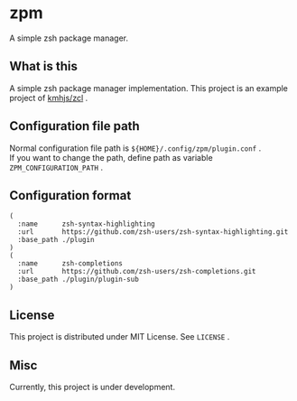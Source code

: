 # zpm

A simple zsh package manager.

## What is this

A simple zsh package manager implementation. This project is an example project
of [kmhjs/zcl](https://github.com/kmhjs/zcl) .

## Configuration file path

Normal configuration file path is `${HOME}/.config/zpm/plugin.conf` .  
If you want to change the path, define path as variable `ZPM_CONFIGURATION_PATH` .

## Configuration format

```
(
  :name      zsh-syntax-highlighting
  :url       https://github.com/zsh-users/zsh-syntax-highlighting.git
  :base_path ./plugin
)
(
  :name      zsh-completions
  :url       https://github.com/zsh-users/zsh-completions.git
  :base_path ./plugin/plugin-sub
)
```

## License

This project is distributed under MIT License. See `LICENSE` .

## Misc

Currently, this project is under development.
